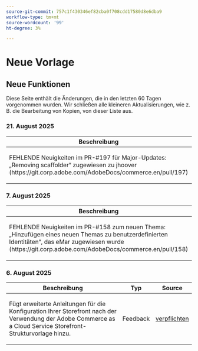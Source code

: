 ```yaml
---
source-git-commit: 757c1f430346ef82cba0f708cdd17580d8e6dba9
workflow-type: tm+mt
source-wordcount: '99'
ht-degree: 3%

---
```

# Neue Vorlage

## Neue Funktionen

Diese Seite enthält die Änderungen, die in den letzten 60 Tagen vorgenommen wurden. Wir schließen alle kleineren Aktualisierungen, wie z. B. die Bearbeitung von Kopien, von dieser Liste aus.

### &#x200B;21. August 2025

<table style="table-layout:auto;">
  <thead>
    <tr>
      <th>Beschreibung</th>
      <th>Typ</th>
      <th>Source</th>
    </tr>
  </thead>
  <tbody>
    <tr>
      <td><p>FEHLENDE Neuigkeiten im PR-#197 für Major-Updates: „Removing scaffolder“ zugewiesen zu jhoover (https://git.corp.adobe.com/AdobeDocs/commerce.en/pull/197)</p>
</td>
      <td>
        Größere Aktualisierung
      </td>
      <td><a href="https://github.com/AdobeDocs/commerce-operations.en/commit/bf3954af26fba0aa943261a0673166c0537e692e">verpflichten</a></td>
    </tr>
  </tbody>
</table>

### &#x200B;7. August 2025

<table style="table-layout:auto;">
  <thead>
    <tr>
      <th>Beschreibung</th>
      <th>Typ</th>
      <th>Source</th>
    </tr>
  </thead>
  <tbody>
    <tr>
      <td><p>FEHLENDE Neuigkeiten im PR-#158 zum neuen Thema: „Hinzufügen eines neuen Themas zu benutzerdefinierten Identitäten“, das eMar zugewiesen wurde (https://git.corp.adobe.com/AdobeDocs/commerce.en/pull/158)</p>
</td>
      <td>
        Neues Thema
      </td>
      <td><a href="https://github.com/AdobeDocs/commerce-operations.en/commit/403b15368c52f3965e65a9175c82c2f6cd1773bb">verpflichten</a></td>
    </tr>
  </tbody>
</table>

### &#x200B;6. August 2025

<table style="table-layout:auto;">
  <thead>
    <tr>
      <th>Beschreibung</th>
      <th>Typ</th>
      <th>Source</th>
    </tr>
  </thead>
  <tbody>
    <tr>
      <td><p>Fügt erweiterte Anleitungen für die Konfiguration Ihrer Storefront nach der Verwendung der Adobe Commerce as a Cloud Service Storefront-Strukturvorlage hinzu.</p>
</td>
      <td>
        Feedback
      </td>
      <td><a href="https://github.com/AdobeDocs/commerce-operations.en/commit/ad0c36006a01491aee1ca1643c6a3ab63f39f7e4">verpflichten</a></td>
    </tr>
  </tbody>
</table>
